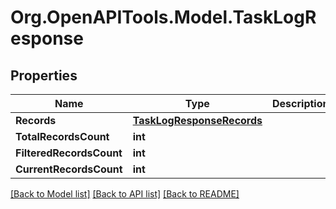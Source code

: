 
# Org.OpenAPITools.Model.TaskLogResponse

## Properties

Name | Type | Description | Notes
------------ | ------------- | ------------- | -------------
**Records** | [**TaskLogResponseRecords**](TaskLogResponseRecords.md) |  | 
**TotalRecordsCount** | **int** |  | 
**FilteredRecordsCount** | **int** |  | 
**CurrentRecordsCount** | **int** |  | 

[[Back to Model list]](../README.md#documentation-for-models)
[[Back to API list]](../README.md#documentation-for-api-endpoints)
[[Back to README]](../README.md)

